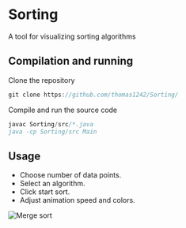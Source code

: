 # Sorting

A tool for visualizing sorting algorithms

## Compilation and running

Clone the repository
```javascript
git clone https://github.com/thomas1242/Sorting/ 
```

Compile and run the source code
```javascript
javac Sorting/src/*.java 
java -cp Sorting/src Main       
```

## Usage

* Choose number of data points.<br>
* Select an algorithm.<br>
* Click start sort.<br>
* Adjust animation speed and colors.

![Merge sort](images/colorSorts.gif)
